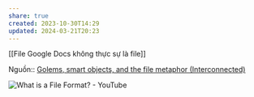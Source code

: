 ```yaml
---
share: true
created: 2023-10-30T14:29
updated: 2024-03-21T20:23
---
```

[[File Google Docs không thực sự là file]]

Nguồn:: [Golems, smart objects, and the file metaphor (Interconnected)](https://interconnected.org/home/2021/02/01/golems)

![What is a File Format? - YouTube](https://youtu.be/VVdmmN0su6E?si=qjf88xGD4_ziY479)